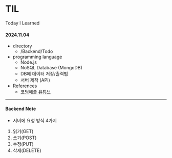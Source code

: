 # TIL
Today I Learned

#### 2024.11.04
- directory
  - /Backend/Todo
- programming language
  - Node.js
  - NoSQL Database (MongoDB)
  - DB에 데이터 저장/출력법
  - 서버 제작 (API)
- References
  - [코딩애플 유튜브](https://www.youtube.com/watch?v=-zOfTS1HQTc&list=PLfLgtT94nNq1qmsvIii_CAxFlD7tvB5NE)


<hr>

#### Backend Note
- 서버에 요청 방식 4가지<br/>  
1. 읽기(GET)<br/>
2. 쓰기(POST)<br/>
3. 수정(PUT)<br/>
4. 삭제(DELETE)<br/>
